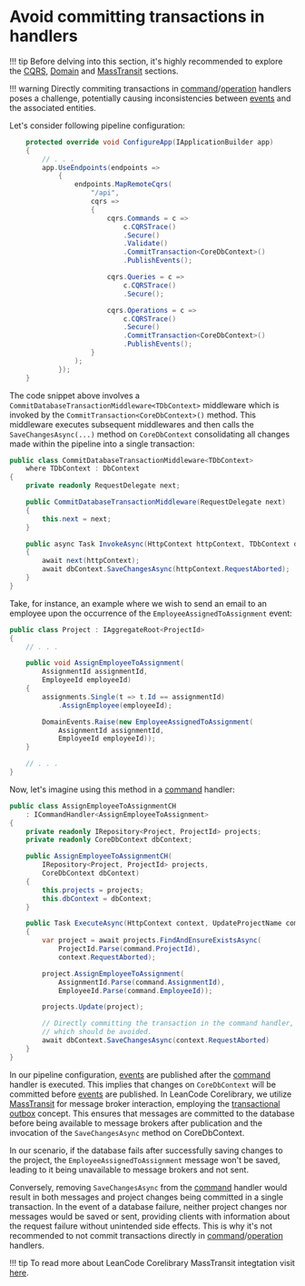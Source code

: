 # Avoid committing transactions in handlers

!!! tip
    Before delving into this section, it's highly recommended to explore the [CQRS], [Domain] and [MassTransit] sections.

!!! warning
    Directly commiting transactions in [command]/[operation] handlers poses a challenge, potentially causing inconsistencies between [events] and the associated entities.

Let's consider following pipeline configuration:

```csharp
    protected override void ConfigureApp(IApplicationBuilder app)
    {
        // . . .
        app.UseEndpoints(endpoints =>
            {
                endpoints.MapRemoteCqrs(
                    "/api",
                    cqrs =>
                    {
                        cqrs.Commands = c =>
                            c.CQRSTrace()
                            .Secure()
                            .Validate()
                            .CommitTransaction<CoreDbContext>()
                            .PublishEvents();

                        cqrs.Queries = c =>
                            c.CQRSTrace()
                            .Secure();

                        cqrs.Operations = c =>
                            c.CQRSTrace()
                            .Secure()
                            .CommitTransaction<CoreDbContext>()
                            .PublishEvents();
                    }
                );
            });
    }
```

The code snippet above involves a `CommitDatabaseTransactionMiddleware<TDbContext>` middleware which is invoked by the `CommitTransaction<CoreDbContext>()` method. This middleware executes subsequent middlewares and then calls the `SaveChangesAsync(...)` method on `CoreDbContext` consolidating all changes made within the pipeline into a single transaction:

```csharp
public class CommitDatabaseTransactionMiddleware<TDbContext>
    where TDbContext : DbContext
{
    private readonly RequestDelegate next;

    public CommitDatabaseTransactionMiddleware(RequestDelegate next)
    {
        this.next = next;
    }

    public async Task InvokeAsync(HttpContext httpContext, TDbContext dbContext)
    {
        await next(httpContext);
        await dbContext.SaveChangesAsync(httpContext.RequestAborted);
    }
}
```

Take, for instance, an example where we wish to send an email to an employee upon the occurrence of the `EmployeeAssignedToAssignment` event:

```csharp
public class Project : IAggregateRoot<ProjectId>
{
    // . . .

    public void AssignEmployeeToAssignment(
        AssignmentId assignmentId,
        EmployeeId employeeId)
    {
        assignments.Single(t => t.Id == assignmentId)
            .AssignEmployee(employeeId);

        DomainEvents.Raise(new EmployeeAssignedToAssignment(
            AssignmentId assignmentId,
            EmployeeId employeeId));
    }

    // . . .
}
```

Now, let's imagine using this method in a [command] handler:

```csharp
public class AssignEmployeeToAssignmentCH
    : ICommandHandler<AssignEmployeeToAssignment>
{
    private readonly IRepository<Project, ProjectId> projects;
    private readonly CoreDbContext dbContext;

    public AssignEmployeeToAssignmentCH(
        IRepository<Project, ProjectId> projects,
        CoreDbContext dbContext)
    {
        this.projects = projects;
        this.dbContext = dbContext;
    }

    public Task ExecuteAsync(HttpContext context, UpdateProjectName command)
    {
        var project = await projects.FindAndEnsureExistsAsync(
            ProjectId.Parse(command.ProjectId),
            context.RequestAborted);

        project.AssignEmployeeToAssignment(
            AssignmentId.Parse(command.AssignmentId),
            EmployeeId.Parse(command.EmployeeId));

        projects.Update(project);

        // Directly committing the transaction in the command handler,
        // which should be avoided.
        await dbContext.SaveChangesAsync(context.RequestAborted)
    }
}
```

In our pipeline configuration, [events] are published after the [command] handler is executed. This implies that changes on `CoreDbContext` will be committed before [events] are published. In LeanCode Corelibrary, we utilize [MassTransit] for message broker interaction, employing the [transactional outbox](https://masstransit.io/documentation/patterns/transactional-outbox) concept. This ensures that messages are committed to the database before being available to message brokers after publication and the invocation of the `SaveChangesAsync` method on CoreDbContext.

In our scenario, if the database fails after successfully saving changes to the project, the `EmployeeAssignedToAssignment` message won't be saved, leading to it being unavailable to message brokers and not sent.

Conversely, removing `SaveChangesAsync` from the [command] handler would result in both messages and project changes being committed in a single transaction. In the event of a database failure, neither project changes nor messages would be saved or sent, providing clients with information about the request failure without unintended side effects. This is why it's not recommended to not commit transactions directly in [command]/[operation] handlers.

!!! tip
    To read more about LeanCode Corelibrary MassTransit integtation visit [here](../../external_integrations/messaging_masstransit/index.md).

[CQRS]: ../index.md
[Domain]: ../../domain/index.md
[MassTransit]: ../../external_integrations/messaging_masstransit/index.md
[events]: ../../domain/domain_event/index.md
[command]: ../command/index.md
[operation]: ../operation/index.md
